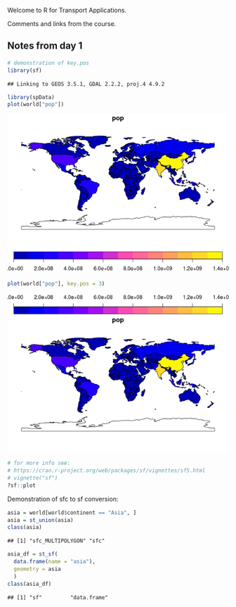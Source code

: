 
Welcome to R for Transport Applications.

Comments and links from the course.

Notes from day 1
----------------

``` r
# demonstration of key.pos
library(sf)
```

    ## Linking to GEOS 3.5.1, GDAL 2.2.2, proj.4 4.9.2

``` r
library(spData)
plot(world["pop"])
```

![](README_files/figure-markdown_github/unnamed-chunk-1-1.png)

``` r
plot(world["pop"], key.pos = 3)
```

![](README_files/figure-markdown_github/unnamed-chunk-1-2.png)

``` r
# for more info see:
# https://cran.r-project.org/web/packages/sf/vignettes/sf5.html
# vignette("sf")
?sf::plot
```

Demonstration of sfc to sf conversion:

``` r
asia = world[world$continent == "Asia", ]
asia = st_union(asia)
class(asia)
```

    ## [1] "sfc_MULTIPOLYGON" "sfc"

``` r
asia_df = st_sf(
  data.frame(name = "asia"),
  geometry = asia
  )
class(asia_df)
```

    ## [1] "sf"         "data.frame"
